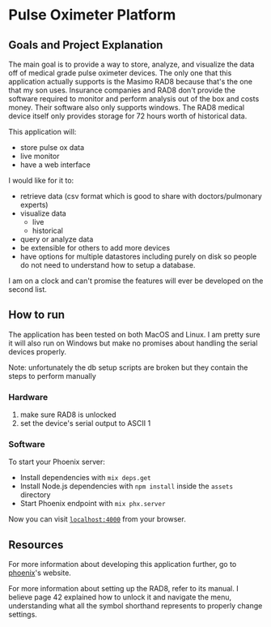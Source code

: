 # Pulse Oximeter Platform

## Goals and Project Explanation

The main goal is to provide a way to store, analyze, and visualize the data off of medical grade pulse oximeter devices.
The only one that this application actually supports is the Masimo RAD8 because that's the one that my son uses.
Insurance companies and RAD8 don't provide the software required to monitor and perform analysis out of the box and costs money.
Their software also only supports windows.
The RAD8 medical device itself only provides storage for 72 hours worth of historical data.

This application will:
* store pulse ox data
* live monitor
* have a web interface

I would like for it to:
* retrieve data (csv format which is good to share with doctors/pulmonary experts)
* visualize data
  * live
  * historical
* query or analyze data
* be extensible for others to add more devices
* have options for multiple datastores including purely on disk so people do not need to understand how to setup a database.

I am on a clock and can't promise the features will ever be developed on the second list.

## How to run

The application has been tested on both MacOS and Linux.
I am pretty sure it will also run on Windows but make no promises about handling the serial devices properly.

Note: unfortunately the db setup scripts are broken but they contain the steps to perform manually

### Hardware

1. make sure RAD8 is unlocked
1. set the device's serial output to ASCII 1

### Software

To start your Phoenix server:

  * Install dependencies with `mix deps.get`
  * Install Node.js dependencies with `npm install` inside the `assets` directory
  * Start Phoenix endpoint with `mix phx.server`

Now you can visit [`localhost:4000`](http://localhost:4000) from your browser.

## Resources

For more information about developing this application further, go to [phoenix](https://phoenixframework.org)'s website.

For more information about setting up the RAD8, refer to its manual.
I believe page 42 explained how to unlock it and navigate the menu, understanding what all the symbol shorthand represents to properly change settings.
